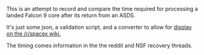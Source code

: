 This is an attempt to record and compare the time required for processing a landed Falcon 9 core after its return from an ASDS.

It's just some json, a validation script, and a converter to allow for [display on the /r/spacex wiki.](https://www.reddit.com/r/SpaceX/wiki/recovery_timing)

The timing comes information in the the reddit and NSF recovery threads.
